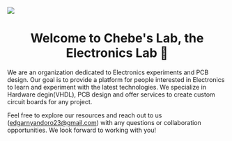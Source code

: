 ![](https://user-images.githubusercontent.com/65360332/222921787-78bc293e-24bc-4a14-94f6-a4f70b0a9ed0.jpg)


<h1 align="center">Welcome to Chebe's Lab, the Electronics Lab 🙌</h1>

We are an organization dedicated to Electronics experiments and PCB design. Our goal is to provide a platform for people interested in Electronics to learn and experiment with the latest technologies. We specialize in Hardware degin(VHDL), PCB design and offer services to create custom circuit boards for any project.

Feel free to explore our resources and reach out to us (edgarnyandoro23@gmail.com) with any questions or collaboration opportunities. We look forward to working with you!

